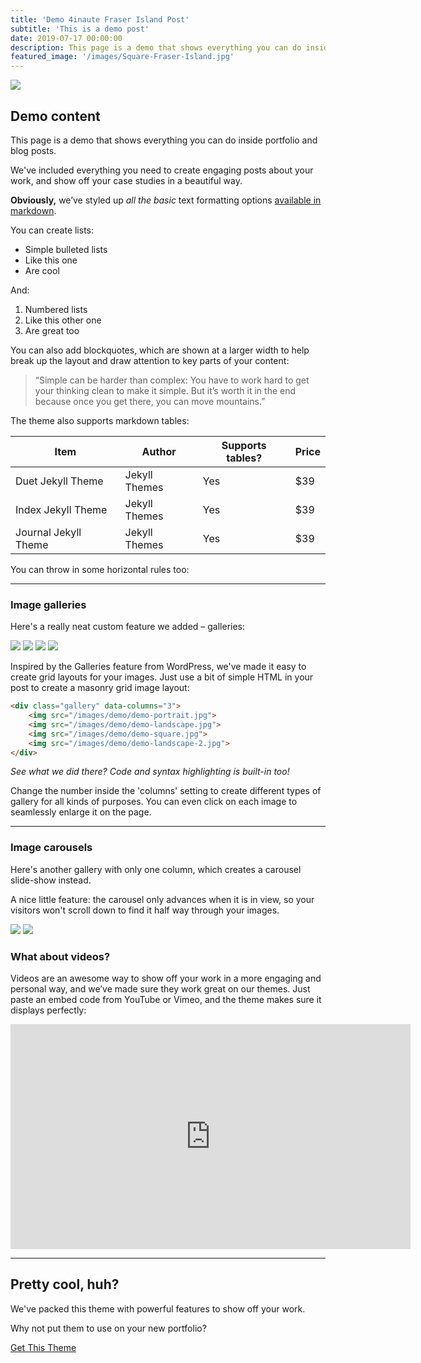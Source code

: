 ```yaml
---
title: 'Demo 4inaute Fraser Island Post'
subtitle: 'This is a demo post'
date: 2019-07-17 00:00:00
description: This page is a demo that shows everything you can do inside portfolio and blog posts.
featured_image: '/images/Square-Fraser-Island.jpg'
---
```


![](/images/Hero-Fraser-Island.jpg)

## Demo content

This page is a demo that shows everything you can do inside portfolio and blog posts.

We've included everything you need to create engaging posts about your work, and show off your case studies in a beautiful way.

**Obviously,** we’ve styled up *all the basic* text formatting options [available in markdown](https://github.com/adam-p/markdown-here/wiki/Markdown-Cheatsheet).

You can create lists:

* Simple bulleted lists
* Like this one
* Are cool

And:

1. Numbered lists
2. Like this other one
3. Are great too

You can also add blockquotes, which are shown at a larger width to help break up the layout and draw attention to key parts of your content:

> “Simple can be harder than complex: You have to work hard to get your thinking clean to make it simple. But it’s worth it in the end because once you get there, you can move mountains.”

The theme also supports markdown tables:

| Item                 | Author        | Supports tables? | Price |
|----------------------|---------------|------------------|-------|
| Duet Jekyll Theme    | Jekyll Themes | Yes              | $39   |
| Index Jekyll Theme   | Jekyll Themes | Yes              | $39   |
| Journal Jekyll Theme | Jekyll Themes | Yes              | $39   |

You can throw in some horizontal rules too:

---

### Image galleries

Here's a really neat custom feature we added – galleries:

<div class="gallery" data-columns="3">
	<img src="/images/demo/demo-portrait.jpg">
	<img src="/images/demo/demo-landscape.jpg">
	<img src="/images/demo/demo-square.jpg">
	<img src="/images/demo/demo-landscape-2.jpg">
</div>

Inspired by the Galleries feature from WordPress, we've made it easy to create grid layouts for your images. Just use a bit of simple HTML in your post to create a masonry grid image layout:

```html
<div class="gallery" data-columns="3">
    <img src="/images/demo/demo-portrait.jpg">
    <img src="/images/demo/demo-landscape.jpg">
    <img src="/images/demo/demo-square.jpg">
    <img src="/images/demo/demo-landscape-2.jpg">
</div>
```

*See what we did there? Code and syntax highlighting is built-in too!*

Change the number inside the 'columns' setting to create different types of gallery for all kinds of purposes. You can even click on each image to seamlessly enlarge it on the page.

---

### Image carousels

Here's another gallery with only one column, which creates a carousel slide-show instead.

A nice little feature: the carousel only advances when it is in view, so your visitors won't scroll down to find it half way through your images.

<div class="gallery" data-columns="1">
	<img src="/images/demo/demo-landscape.jpg">
	<img src="/images/demo/demo-landscape-2.jpg">
</div>

### What about videos?

Videos are an awesome way to show off your work in a more engaging and personal way, and we’ve made sure they work great on our themes. Just paste an embed code from YouTube or Vimeo, and the theme makes sure it displays perfectly:

<iframe src="https://player.vimeo.com/video/148003889" width="640" height="360" frameborder="0" allowfullscreen></iframe>

---

## Pretty cool, huh?

We've packed this theme with powerful features to show off your work.

Why not put them to use on your new portfolio?

<a href="https://jekyllthemes.io/theme/duet-portfolio-jekyll-theme" class="button button--large">Get This Theme</a>
